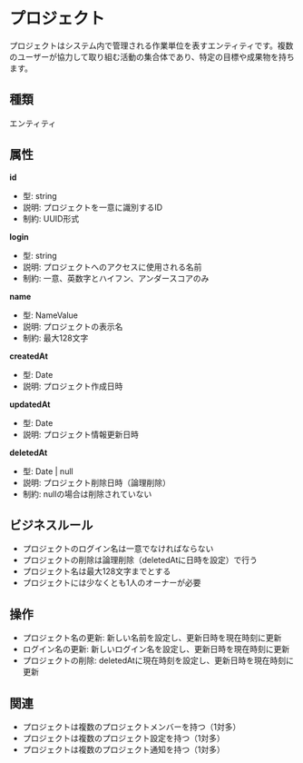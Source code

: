 # プロジェクト

プロジェクトはシステム内で管理される作業単位を表すエンティティです。複数のユーザーが協力して取り組む活動の集合体であり、特定の目標や成果物を持ちます。

## 種類

エンティティ

## 属性

**id**
- 型: string
- 説明: プロジェクトを一意に識別するID
- 制約: UUID形式

**login**
- 型: string
- 説明: プロジェクトへのアクセスに使用される名前
- 制約: 一意、英数字とハイフン、アンダースコアのみ

**name**
- 型: NameValue
- 説明: プロジェクトの表示名
- 制約: 最大128文字

**createdAt**
- 型: Date
- 説明: プロジェクト作成日時

**updatedAt**
- 型: Date
- 説明: プロジェクト情報更新日時

**deletedAt**
- 型: Date | null
- 説明: プロジェクト削除日時（論理削除）
- 制約: nullの場合は削除されていない

## ビジネスルール

- プロジェクトのログイン名は一意でなければならない
- プロジェクトの削除は論理削除（deletedAtに日時を設定）で行う
- プロジェクト名は最大128文字までとする
- プロジェクトには少なくとも1人のオーナーが必要

## 操作

- プロジェクト名の更新: 新しい名前を設定し、更新日時を現在時刻に更新
- ログイン名の更新: 新しいログイン名を設定し、更新日時を現在時刻に更新
- プロジェクトの削除: deletedAtに現在時刻を設定し、更新日時を現在時刻に更新

## 関連

- プロジェクトは複数のプロジェクトメンバーを持つ（1対多）
- プロジェクトは複数のプロジェクト設定を持つ（1対多）
- プロジェクトは複数のプロジェクト通知を持つ（1対多）
